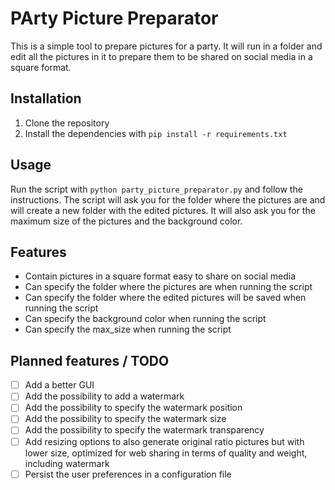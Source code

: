 # PArty Picture Preparator

This is a simple tool to prepare pictures for a party. It will run in a folder and edit all the pictures in it to prepare them to be shared on social media in a square format.

## Installation

1. Clone the repository
2. Install the dependencies with `pip install -r requirements.txt`

## Usage

Run the script with `python party_picture_preparator.py` and follow the instructions. The script will ask you for the folder where the pictures are and will create a new folder with the edited pictures. It will also ask you for the maximum size of the pictures and the background color.

## Features

* Contain pictures in a square format easy to share on social media
* Can specify the folder where the pictures are when running the script
* Can specify the folder where the edited pictures will be saved when running the script
* Can specify the background color when running the script
* Can specify the max_size when running the script

## Planned features / TODO

- [ ] Add a better GUI
- [ ] Add the possibility to add a watermark
- [ ] Add the possibility to specify the watermark position
- [ ] Add the possibility to specify the watermark size
- [ ] Add the possibility to specify the watermark transparency
- [ ] Add resizing options to also generate original ratio pictures but with lower size, optimized for web sharing in terms of quality and weight, including watermark
- [ ] Persist the user preferences in a configuration file
